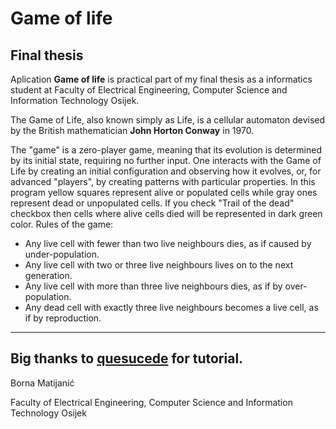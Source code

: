 # Game of life

## Final thesis

Aplication **Game of life** is practical part of my final thesis as a informatics student at Faculty of Electrical Engineering, Computer Science and Information Technology Osijek.

The Game of Life, also known simply as Life, is a cellular automaton devised by the British mathematician **John Horton Conway** in 1970.

The "game" is a zero-player game, meaning that its evolution is determined by its initial state, requiring no further input. One interacts with the Game of Life by creating an initial configuration and observing how it evolves, or, for advanced "players", by creating patterns with particular properties. In this program yellow squares represent alive or populated cells while gray ones represent dead or unpopulated cells. If you check "Trail of the dead" checkbox then cells where alive cells died will be represented in dark green color. Rules of the game:

* Any live cell with fewer than two live neighbours dies, as if caused by under-population.
* Any live cell with two or three live neighbours lives on to the next generation.
* Any live cell with more than three live neighbours dies, as if by over-population.
* Any dead cell with exactly three live neighbours becomes a live cell, as if by reproduction.

-----
Big thanks to [quesucede](http://www.quesucede.com/page/show/id/conway-game-of-life-android) for tutorial.
------
Borna Matijanić

Faculty of Electrical Engineering, Computer Science and Information Technology Osijek
